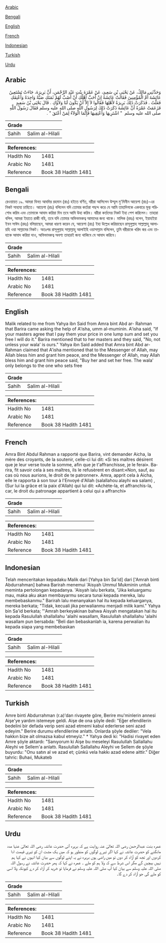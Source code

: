 [Arabic](#arabic)

[Bengali](#bengali)

[English](#english)

[French](#french)

[Indonesian](#indonesian)

[Turkish](#turkish)

[Urdu](#urdu)

## Arabic


<div dir="rtl" lang="ar" style={{fontSize:'larger',backgroundColor:'#f8f9fa',padding:20}}>
وَحَدَّثَنِي مَالِكٌ، عَنْ يَحْيَى بْنِ سَعِيدٍ، عَنْ عَمْرَةَ بِنْتِ عَبْدِ الرَّحْمَنِ، أَنَّ بَرِيرَةَ، جَاءَتْ تَسْتَعِينُ عَائِشَةَ أُمَّ الْمُؤْمِنِينَ فَقَالَتْ عَائِشَةُ إِنْ أَحَبَّ أَهْلُكِ أَنْ أَصُبَّ لَهُمْ ثَمَنَكِ صَبَّةً وَاحِدَةً وَأُعْتِقَكِ فَعَلْتُ ‏.‏ فَذَكَرَتْ ذَلِكَ بَرِيرَةُ لأَهْلِهَا فَقَالُوا لاَ إِلاَّ أَنْ يَكُونَ لَنَا وَلاَؤُكِ ‏.‏ قَالَ يَحْيَى بْنُ سَعِيدٍ فَزَعَمَتْ عَمْرَةُ أَنَّ عَائِشَةَ ذَكَرَتْ ذَلِكَ لِرَسُولِ اللَّهِ صلى الله عليه وسلم فَقَالَ رَسُولُ اللَّهِ صلى الله عليه وسلم ‏ "‏ اشْتَرِيهَا وَأَعْتِقِيهَا فَإِنَّمَا الْوَلاَءُ لِمَنْ أَعْتَقَ ‏"‏ ‏.‏
</div>
<div style={{backgroundColor:'#f8f9fa',padding:20, marginBottom: 10}}><table> <thead> <tr> <th>Grade</th> <th></th> </tr> </thead> <tbody> <tr><td>Sahih</td><td>Salim al-Hilali</td></tr></tbody></table><table> <thead> <tr> <th>References:</th> <th></th> </tr> </thead> <tbody><tr><td>Hadith No</td><td>1481</td></tr><tr><td>Arabic No</td><td>1481</td></tr><tr><td>Reference</td><td>Book 38 Hadith 1481</td></tr></tbody></table></div>

## Bengali


<div dir="ltr" lang="bn" style={{fontSize:'larger',backgroundColor:'#f8f9fa',padding:20}}>
রেওয়ায়ত ১৯. আমরা বিনত আবদির রহমান (রাঃ) হইতে বর্ণিত, বরীরা আসিলেন উম্মুল মু'মিনীন আয়েশা (রাঃ)-এর নিকট সাহায্য চাহিতে। আয়েশা (রাঃ) বলিলেন যদি তোমার কর্তারা পছন্দ করে যে আমি তাহাদিগকে একবারে মূল্য পরিশোধ করিব এবং তোমাকে আযাদ করিয়া দিব তবে আমি উহা করিব। বরীরা কর্তাদের নিকট ইহা পেশ করিলেন। তাহারা বলিল, আমরা ইহাতে রাজী নহি, তবে যদি তোমার অভিভাবকত্ব আমাদের জন্য থাকে। মালিক (রহঃ) বলেন, ইয়াহইয়া ইবন সাঈদ (রহঃ) বলিয়াছেন, আমরা ধারণা করেন যে, আয়েশা (রাঃ) ইহা উল্লেখ করিয়াছেন রাসূলুল্লাহ সাল্লাল্লাহু আলায়হি ওয়া সাল্লামের নিকট। অতঃপর রাসূলুল্লাহ সাল্লাল্লাহু আলাইহি ওয়াসাল্লাম বলিলেন, তুমি বরীরাকে খরিদ কর এবং তাহাকে আযাদ করিয়া দাও, অভিভাবকত্ব অবশ্য তাহারই জন্য থাকিবে যে আযাদ করিবে।
</div>
<div style={{backgroundColor:'#f8f9fa',padding:20, marginBottom: 10}}><table> <thead> <tr> <th>Grade</th> <th></th> </tr> </thead> <tbody> <tr><td>Sahih</td><td>Salim al-Hilali</td></tr></tbody></table><table> <thead> <tr> <th>References:</th> <th></th> </tr> </thead> <tbody><tr><td>Hadith No</td><td>1481</td></tr><tr><td>Arabic No</td><td>1481</td></tr><tr><td>Reference</td><td>Book 38 Hadith 1481</td></tr></tbody></table></div>

## English


<div dir="ltr" lang="en" style={{fontSize:'larger',backgroundColor:'#f8f9fa',padding:20}}>
Malik related to me from Yahya ibn Said from Amra bint Abd ar- Rahman that Barira came asking the help of A'isha, umm al-muminin. A'isha said, "If your masters agree that I pay them your price in one lump sum and set you free I will do it." Barira mentioned that to her masters and they said, "No, not unless your wala' is ours." Yahya ibn Said added that Amra bint Abd ar-Rahman claimed that A'isha mentioned that to the Messenger of Allah, may Allah bless him and grant him peace, and the Messenger of Allah, may Allah bless him and grant him peace said, "Buy her and set her free. The wala' only belongs to the one who sets free
</div>
<div style={{backgroundColor:'#f8f9fa',padding:20, marginBottom: 10}}><table> <thead> <tr> <th>Grade</th> <th></th> </tr> </thead> <tbody> <tr><td>Sahih</td><td>Salim al-Hilali</td></tr></tbody></table><table> <thead> <tr> <th>References:</th> <th></th> </tr> </thead> <tbody><tr><td>Hadith No</td><td>1481</td></tr><tr><td>Arabic No</td><td>1481</td></tr><tr><td>Reference</td><td>Book 38 Hadith 1481</td></tr></tbody></table></div>

## French


<div dir="ltr" lang="fr" style={{fontSize:'larger',backgroundColor:'#f8f9fa',padding:20}}>
Amra Bint Abdul Rahman a rapporté que Barira, vint demander Aicha, la mère des croyants, de la soutenir, celle-ci lui dit: «Si tes maîtres désirent que je leur verse toute la somme, afin que je t'affranchisse, je le ferai». Barira, fit savoir cela à ses maîtres, ils le refusèrent en disant:«Non, sauf, au cas où nous aurions, le droit de te patronner». Amra, apprit cela à Aicha, elle le rapporta à son tour à l'Envoyé d'Allah (salallahou alayhi wa salam) , (Sur lui la grâce et la paix d'Allah) qui lui dit: «Achète-la, et affranchis-la, car, le droit du patronage appartient à celui qui a affranchi»
</div>
<div style={{backgroundColor:'#f8f9fa',padding:20, marginBottom: 10}}><table> <thead> <tr> <th>Grade</th> <th></th> </tr> </thead> <tbody> <tr><td>Sahih</td><td>Salim al-Hilali</td></tr></tbody></table><table> <thead> <tr> <th>References:</th> <th></th> </tr> </thead> <tbody><tr><td>Hadith No</td><td>1481</td></tr><tr><td>Arabic No</td><td>1481</td></tr><tr><td>Reference</td><td>Book 38 Hadith 1481</td></tr></tbody></table></div>

## Indonesian


<div dir="ltr" lang="id" style={{fontSize:'larger',backgroundColor:'#f8f9fa',padding:20}}>
Telah menceritakan kepadaku Malik dari [Yahya bin Sa'id] dari ['Amrah binti Abdurrahman] bahwa Barirah menemui 'Aisyah Ummul Mukminin untuk meminta pertolongan kepadanya. 'Aisyah lalu berkata, "Jika keluargamu mau, maka aku akan membayarmu secara tunai kepada mereka, lalu membebaskanmu." Barirah lalu menanyakan hal itu kepada keluarganya, mereka berkata; "Tidak, kecuali jika perwalianmu menjadi milik kami." Yahya bin Sa'id berkata; "'Amrah berkeyakinan bahwa Aisyah mengatakan hal itu kepada Rasulullah shallallahu 'alaihi wasallam, Rasulullah shallallahu 'alaihi wasallam pun bersabda: "Beli dan bebaskanlah ia, karena perwalian itu kepada siapa yang membebaskan
</div>
<div style={{backgroundColor:'#f8f9fa',padding:20, marginBottom: 10}}><table> <thead> <tr> <th>Grade</th> <th></th> </tr> </thead> <tbody> <tr><td>Sahih</td><td>Salim al-Hilali</td></tr></tbody></table><table> <thead> <tr> <th>References:</th> <th></th> </tr> </thead> <tbody><tr><td>Hadith No</td><td>1481</td></tr><tr><td>Arabic No</td><td>1481</td></tr><tr><td>Reference</td><td>Book 38 Hadith 1481</td></tr></tbody></table></div>

## Turkish


<div dir="ltr" lang="tr" style={{fontSize:'larger',backgroundColor:'#f8f9fa',padding:20}}>
Amre binti Abdurrahman (r.a)'dan rivayete göre, Berire mu'minlerin annesi Aişe'ye yardım istemeye geldi. Aişe de ona şöyle dedi: "Eğer efendilerin bedelini bir defada verip seni azad etmemi kabul ederlerse seni azad edeyim." Berire durumu efendilerine anlattı. Onlarda şöyle dediler: "Vela hakkın bize ait olmazsa kabul etmeyiz." * Yahya dedi ki: "Hadisi rivayet eden Amre şöyle aktardı: "Sanıyorum ki Aişe bu meseleyi RasuluIlah Sallallahu Aleyhi ve Sellem'a anlattı. RasuluIlah Sallallahu Aleyhi ve Sellem de şöyle buyurdu: "Onu satın al ve azad et; çünkü vela hakkı azad edene aittir." Diğer tahric: Buhaıi, Mukateb
</div>
<div style={{backgroundColor:'#f8f9fa',padding:20, marginBottom: 10}}><table> <thead> <tr> <th>Grade</th> <th></th> </tr> </thead> <tbody> <tr><td>Sahih</td><td>Salim al-Hilali</td></tr></tbody></table><table> <thead> <tr> <th>References:</th> <th></th> </tr> </thead> <tbody><tr><td>Hadith No</td><td>1481</td></tr><tr><td>Arabic No</td><td>1481</td></tr><tr><td>Reference</td><td>Book 38 Hadith 1481</td></tr></tbody></table></div>

## Urdu


<div dir="rtl" lang="ur" style={{fontSize:'larger',backgroundColor:'#f8f9fa',padding:20}}>
عمرہ بنت عبدالرحمن رضی اللہ تعالیٰ عنہ روایت ہے کہ بریرہ آئی حضرت عائشہ رضی اللہ تعالیٰ عنہا مدد مانگنے کو حضرت عائشہ نے کہا اگر تیرے لوگوں کو منظور ہو کہ میں یک مشت ان کو تیری قیمت ادا کردوں اور تجھ کو آزاد کر دوں تو میں راضی ہوں بریرہ نے یہ اپنے لوگوں سے بیان کیا انہوں نے کہا ہم نہیں بیچیں گے مگر اس شرط سے کہ ولا ہم کو ملے ۔ عمرہ نے کہا کہ پھر حضرت عائشہ نے رسول اللہ صلی اللہ علیہ وسلم سے بیان کیا آپ صلی اللہ علیہ وسلم نے فرمایا تو خرید کر آزاد کر دے کیونکہ ولا اسی کو ملے گی جو آزاد کر دے گا۔
</div>
<div style={{backgroundColor:'#f8f9fa',padding:20, marginBottom: 10}}><table> <thead> <tr> <th>Grade</th> <th></th> </tr> </thead> <tbody> <tr><td>Sahih</td><td>Salim al-Hilali</td></tr></tbody></table><table> <thead> <tr> <th>References:</th> <th></th> </tr> </thead> <tbody><tr><td>Hadith No</td><td>1481</td></tr><tr><td>Arabic No</td><td>1481</td></tr><tr><td>Reference</td><td>Book 38 Hadith 1481</td></tr></tbody></table></div>